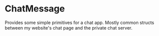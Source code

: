 # ChatMessage

Provides some simple primitives for a chat app. Mostly common structs between
my website's chat page and the private chat server.
